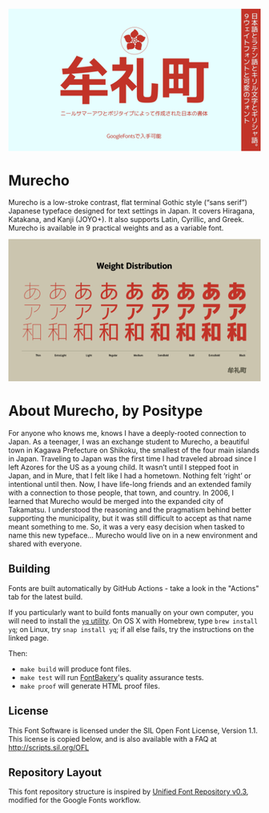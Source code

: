 ![Murecho](specimens/Murecho-01.png)
# Murecho
Murecho is a low-stroke contrast, flat terminal Gothic style (“sans serif”) Japanese typeface designed for text settings in Japan. It covers Hiragana, Katakana, and Kanji (JOYO+). It also supports Latin, Cyrillic, and Greek. Murecho is available in 9 practical weights and as a variable font.

![Weights](specimens/Murecho-04.png)

# About Murecho, by Positype
For anyone who knows me, knows I have a deeply-rooted connection to Japan. As a teenager, I was an exchange student to Murecho, a beautiful town in Kagawa Prefecture on Shikoku, the smallest of the four main islands in Japan. Traveling to Japan was the first time I had traveled abroad since I left Azores for the US as a young child. It wasn’t until I stepped foot in Japan, and in Mure, that I felt like I had a hometown. Nothing felt ‘right’ or intentional until then. Now, I have life-long friends and an extended family with a connection to those people, that town, and country. In 2006, I learned that Murecho would be merged into the expanded city of Takamatsu. I understood the reasoning and the pragmatism behind better supporting the municipality, but it was still difficult to accept as that name meant something to me. So, it was a very easy decision when tasked to name this new typeface… Murecho would live on in a new environment and shared with everyone.

## Building

Fonts are built automatically by GitHub Actions - take a look in the "Actions" tab for the latest build.

If you particularly want to build fonts manually on your own computer, you will need to install the [`yq` utility](https://github.com/mikefarah/yq). On OS X with Homebrew, type `brew install yq`; on Linux, try `snap install yq`; if all else fails, try the instructions on the linked page.

Then:

* `make build` will produce font files.
* `make test` will run [FontBakery](https://github.com/googlefonts/fontbakery)'s quality assurance tests.
* `make proof` will generate HTML proof files.

## License

This Font Software is licensed under the SIL Open Font License, Version 1.1.
This license is copied below, and is also available with a FAQ at
http://scripts.sil.org/OFL

## Repository Layout

This font repository structure is inspired by [Unified Font Repository v0.3](https://github.com/unified-font-repository/Unified-Font-Repository), modified for the Google Fonts workflow.
